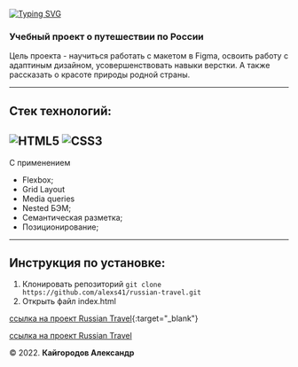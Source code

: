 [![Typing SVG](https://readme-typing-svg.demolab.com?font=Fira+Code&size=30&pause=1000&color=166CD7&width=435&lines=Russian+travel)](https://git.io/typing-svg)
### Учебный проект о путешествии по России

Цель проекта - научиться работать с макетом в Figma, освоить работу с адаптиным дизайном, усовершенствовать навыки верстки. А также рассказать о красоте природы родной страны.

---
## Стек технологий:
![HTML5](https://img.shields.io/badge/-HTML5-090909?style=for-the-badge&logo=HTML5)
![CSS3](https://img.shields.io/badge/-CSS3-090909?style=for-the-badge&logo=CSS3)
---
С применением

- Flexbox;
- Grid Layout
- Media queries
- Nested БЭМ;
- Семантическая разметка;
- Позиционирование;
---

## Инструкция по установке:
1. Клонировать репозиторий
`git clone https://github.com/alexs41/russian-travel.git`
2. Открыть файл index.html

[ссылка на проект Russian Travel](https://alexs41.github.io/russian-travel/index.html "Russian Travel"){:target="_blank"}

<a href="https://alexs41.github.io/russian-travel/index.html" target="_blank">ссылка на проект Russian Travel</a>

© 2022. **Кайгородов Александр**
